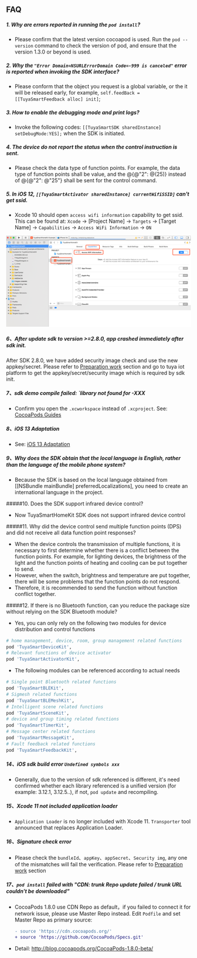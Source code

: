 ## FAQ

##### 1. Why are errors reported in running the `pod install`? 

   - Please confirm that the latest version cocoapod is used. Run the `pod --version` command to check the version of pod, and ensure that the version 1.3.0 or beyond is used. 

##### 2. Why the `"Error Domain=NSURLErrorDomain Code=-999 is canceled"` error is reported when invoking the SDK interface? 

   - Please conform that the object you request is a global variable, or the it will be released early, for example, `self.feedBack = [[TuyaSmartFeedback alloc] init]`;

##### 3. How to enable the debugging mode and print logs? 

  - Invoke the following codes: `[[TuyaSmartSDK sharedInstance] setDebugMode:YES];` when the SDK is initiated. 

##### 4. The device  do not report the status when the control instruction is sent. 

  - Please check the data type of function points. For example, the data type of function points shall be value, and the @{@"2": @(25)} instead of @{@"2": @"25"} shall be sent for the control command.

##### 5. In iOS 12, `[[TuyaSmartActivator sharedInstance] currentWifiSSID]` can't get ssid.

   - Xcode 10 should open `access wifi information` capability to get ssid. This can be found at:
       `Xcode` -> [Project Name] -> `Targets` -> [Target Name] -> `Capabilities` -> `Access WiFi Information` -> `ON`

   ![](./images/ios-sdk-wifi-access.png)

##### 6、After update sdk to version >=2.8.0, app crashed immediately after sdk init.

After SDK 2.8.0, we have added security image check and use the new appkey/secret. Please refer to [Preparation work](./Preparation.md) section and go to tuya iot platform to get the appkey/secret/security image which is required by sdk init.

##### 7、sdk demo compile failed: `library not found for -XXX

- Confirm you open the `.xcworkspace` instead of `.xcproject`. See: [CocoaPods Guides](https://guides.cocoapods.org/)

##### 8、iOS 13 Adaptation

- See: [iOS 13 Adaptation](./iOSAdaptation.md)

##### 9、Why does the SDK obtain that the local language is English, rather than the language of the mobile phone system?

- Because the SDK is based on the local language obtained from  [[NSBundle mainBundle] preferredLocalizations], you need to create an international language in the project.

#####10. Does the SDK support infrared device control?

- Now TuyaSmartHomeKit SDK does not support infrared device control

#####11. Why did the device control send multiple function points (DPS) and did not receive all data function point responses?

- When the device controls the transmission of multiple functions, it is necessary to first determine whether there is a conflict between the function points. For example, for lighting devices, the brightness of the light and the function points of heating and cooling can be put together to send.
- However, when the switch, brightness and temperature are put together, there will be some problems that the function points do not respond.
-  Therefore, it is recommended to send the function without function conflict together.

#####12. If there is no Bluetooth function, can you reduce the package size without relying on the SDK Bluetooth module?

- Yes, you can only rely on the following two modules for device distribution and control functions

```ruby
# home management, device, room, group management related functions
pod 'TuyaSmartDeviceKit',
# Relevant functions of device activator
pod 'TuyaSmartActivatorKit',
```

- The following modules can be referenced according to actual needs

```ruby
# Single point Bluetooth related functions
pod 'TuyaSmartBLEKit', 
# Sigmesh related functions
pod 'TuyaSmartBLEMeshKit',
# Intelligent scene related functions
pod 'TuyaSmartSceneKit', 
# device and group timing related functions
pod 'TuyaSmartTimerKit',
# Message center related functions
pod 'TuyaSmartMessageKit',
# Fault feedback related functions
pod 'TuyaSmartFeedbackKit',
```

##### 14、iOS sdk build error `Undefined symbols xxx`  

* Generally, due to the version of sdk referenced is different, it's need confirmed whether each library referenced is a unified version (for example: 3.12.1, 3.12.5..), if not, `pod update` and recompiling.

##### 15、Xcode 11 not included application loader

* `Application Loader` is no longer included with Xcode 11. `Transporter` tool announced that replaces Application Loader.

##### 16、Signature check error

* Please check the `bundleId`、`appKey`、`appSecret`、`Security img`, any one of the mismatches will fail the verification. Please refer to [Preparation work](./Preparation.md) section

##### 17、`pod install` failed with "CDN: trunk Repo update failed / trunk URL couldn't be downloaded"

- CocoaPods 1.8.0 use CDN Repo as default，if you failed to connect it for network issue, please use Master Repo instead. Edit `Podfile` and set Master Repo as primary source:

  ```diff
  - source 'https://cdn.cocoapods.org/'
  + source 'https://github.com/CocoaPods/Specs.git'
  ```

- Detail: http://blog.cocoapods.org/CocoaPods-1.8.0-beta/




